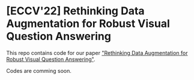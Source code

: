 # [ECCV'22] Rethinking Data Augmentation for Robust Visual Question Answering

This repo contains code for our paper ["Rethinking Data Augmentation for Robust Visual Question Answering"](https://arxiv.org/abs/2207.08739).

Codes are comming soon. 